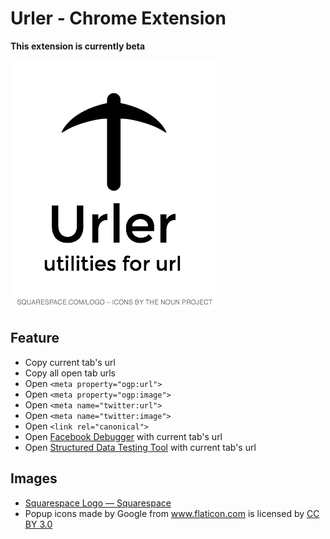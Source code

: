 # Urler - Chrome Extension

**This extension is currently beta**

![Logo](app/images/Urler-logo.png)

## Feature

- Copy current tab's url
- Copy all open tab urls
- Open `<meta property="ogp:url">`
- Open `<meta property="ogp:image">`
- Open `<meta name="twitter:url">`
- Open `<meta name="twitter:image">`
- Open `<link rel="canonical">`
- Open [Facebook Debugger](https://developers.facebook.com/tools/debug/) with current tab's url
- Open [Structured Data Testing Tool](https://developers.google.com/structured-data/testing-tool/) with current tab's url

## Images

- [Squarespace Logo — Squarespace](http://www.squarespace.com/logo/)
- <div>Popup icons made by Google from <a href="http://www.flaticon.com" title="Flaticon">www.flaticon.com</a>         is licensed by <a href="http://creativecommons.org/licenses/by/3.0/" title="Creative Commons BY 3.0">CC BY 3.0</a></div>
